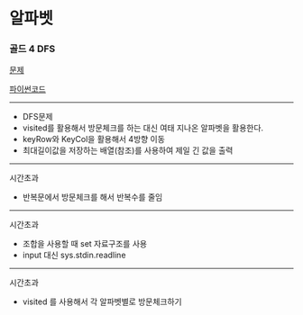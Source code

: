# 알파벳
### 골드 4 DFS
[문제](https://www.acmicpc.net/problem/1987)

[파이썬코드](1987.py)

---

- DFS문제
- visited를 활용해서 방문체크를 하는 대신 여태 지나온 알파벳을 활용한다.
- keyRow와 KeyCol을 활용해서 4방향 이동
- 최대길이값을 저장하는 배열(참조)를 사용하여 제일 긴 값을 출력

---
시간초과

- 반복문에서 방문체크를 해서 반복수를 줄임

---
시간초과
- 조합을 사용할 때 set 자료구조를 사용
- input 대신 sys.stdin.readline

---
시간초과
- visited 를 사용해서 각 알파벳별로 방문체크하기 